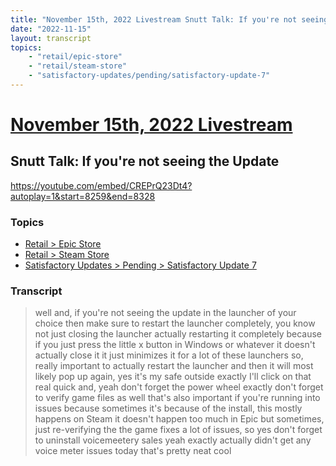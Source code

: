 ```yaml
---
title: "November 15th, 2022 Livestream Snutt Talk: If you're not seeing the Update"
date: "2022-11-15"
layout: transcript
topics:
    - "retail/epic-store"
    - "retail/steam-store"
    - "satisfactory-updates/pending/satisfactory-update-7"
---
```

# [November 15th, 2022 Livestream](../2022-11-15.md)
## Snutt Talk: If you're not seeing the Update
https://youtube.com/embed/CREPrQ23Dt4?autoplay=1&start=8259&end=8328

### Topics
* [Retail > Epic Store](../topics/retail/epic-store.md)
* [Retail > Steam Store](../topics/retail/steam-store.md)
* [Satisfactory Updates > Pending > Satisfactory Update 7](../topics/satisfactory-updates/pending/satisfactory-update-7.md)

### Transcript

> well and, if you're not seeing the update in the launcher of your choice then make sure to restart the launcher completely, you know not just closing the launcher actually restarting it completely because if you just press the little x button in Windows or whatever it doesn't actually close it it just minimizes it for a lot of these launchers so, really important to actually restart the launcher and then it will most likely pop up again, yes it's my safe outside exactly I'll click on that real quick and, yeah don't forget the power wheel exactly don't forget to verify game files as well that's also important if you're running into issues because sometimes it's because of the install, this mostly happens on Steam it doesn't happen too much in Epic but sometimes, just re-verifying the the game fixes a lot of issues, so yes don't forget to uninstall voicemeetery sales yeah exactly actually didn't get any voice meter issues today that's pretty neat cool
